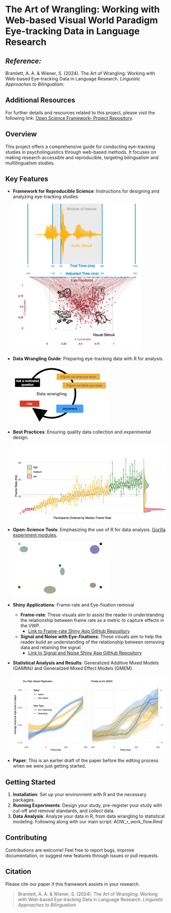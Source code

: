 # The Art of Wrangling: Working with Web-based Visual World Paradigm Eye-tracking Data in Language Research


## *Reference:*
 Bramlett, A. A. & Wiener, S. (2024). The Art of Wrangling: Working with Web-based Eye-tracking Data in Language Research. *Linguistic Approaches to Bilingualism*.

## Additional Resources
For further details and resources related to this project, please visit the following link: [Open Science Framework- Project Repository](https://osf.io/a3e5s/?view_only=822c5f28422444768729f5342fd16848).

## Overview
This project offers a comprehensive guide for conducting eye-tracking studies in psycholinguistics through web-based methods. It focuses on making research accessible and reproducible, targeting bilingualism and multilingualism studies.

## Key Features
- **Framework for Reproducible Science**: Instructions for designing and analyzing eye-tracking studies.
  
  <img src="figures/Core_four_R_revised.jpeg" alt="Reproducible visual world paradigm (VWP) experiments" width="400">
- **Data Wrangling Guide**: Preparing eye-tracking data with R for analysis.
  
  <img src="figures/data_wrangling.png" alt="Data Wrangling Visual Guide" width="300">
- **Best Practices**: Ensuring quality data collection and experimental design.

  <img src="figures/Participant_frame_rates.jpg" alt="Best Practices" width="500">
- **Open-Science Tools**: Emphasizing the use of R for data analysis. [Gorilla experiment modules](https://app.gorilla.sc/openmaterials/715241).
  
   <img src="figures/calibration.png" alt="Web-based Eye-tracking calibration screen" width="300">

- **Shiny Applications**: Frame-rate and Eye-fixation removal
  - **Frame-rate**: These visuals aim to assist the reader in understanding the relationship between frame rate as a metric to capture effects in the VWP.
    - [Link to Frame-rate Shiny App GitHub Repository](https://github.com/AdamAnderB/Frame_Rate_App)
  - **Signal and Noise with Eye-fixations**: These visuals aim to help the reader build an understanding of the relationship between removing data and retaining the signal.
    - [Link to Signal and Noise Shiny App GitHub Repository](https://github.com/AdamAnderB/Eye_Fixations_App)

- **Statistical Analysis and Results**: Generalized Additive Mixed Models (GAMMs) and Generalized Mixed Effect Models (GMEM). 
  
   <img src="figures/smooth_comparison_plot.jpg" alt="Results" width="600">


- **Paper**: This is an earlier draft of the paper before the editing process when we were just getting started.


## Getting Started
1. **Installation**: Set up your environment with R and the necessary packages.
2. **Running Experiments**: Design your study, pre-register your study with cut-off and removal standards, and collect data.
3. **Data Analysis**: Analyze your data in R, from data wrangling to statistical modeling. Following along with our main script: AOW_r_work_flow.Rmd

## Contributing
Contributions are welcome! Feel free to report bugs, improve documentation, or suggest new features through issues or pull requests.

## Citation
Please cite our paper if this framework assists in your research.
> Bramlett, A. A. & Wiener, S. (2024). The Art of Wrangling: Working with Web-based Eye-tracking Data in Language Research. *Linguistic Approaches to Bilingualism*.
